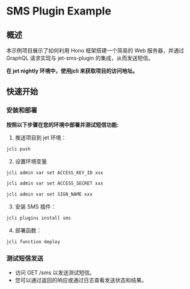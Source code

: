# SMS Plugin Example

## 概述

本示例项目展示了如何利用 Hono 框架搭建一个简易的 Web 服务器，并通过 GraphQL
请求实现与 jet-sms-plugin 的集成，从而发送短信。

**在 jet nightly 环境中，使用jcli 来获取项目的访问地址。**

## 快速开始

### 安装和部署

**按照以下步骤在您的环境中部署并测试短信功能:**

1. 推送项目到 jet 环境：

```bash
jcli push
```

2. 设置环境变量

```bash
jcli admin var set ACCESS_KEY_ID xxx

jcli admin var set ACCESS_SECRET xxx

jcli admin var set SIGN_NAME xxx
```

3. 安装 SMS 插件：

```bash
jcli plugins install sms
```

4. 部署函数：

```bash
jcli function deploy
```

### 测试短信发送

- 访问 GET /sms 以发送测试短信。
- 您可以通过返回的响应或通过日志查看发送状态和结果。
